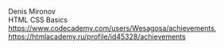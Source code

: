 Denis Mironov <br>
HTML CSS Basics https://www.codecademy.com/users/Wesagosa/achievements, https://htmlacademy.ru/profile/id45328/achievements
